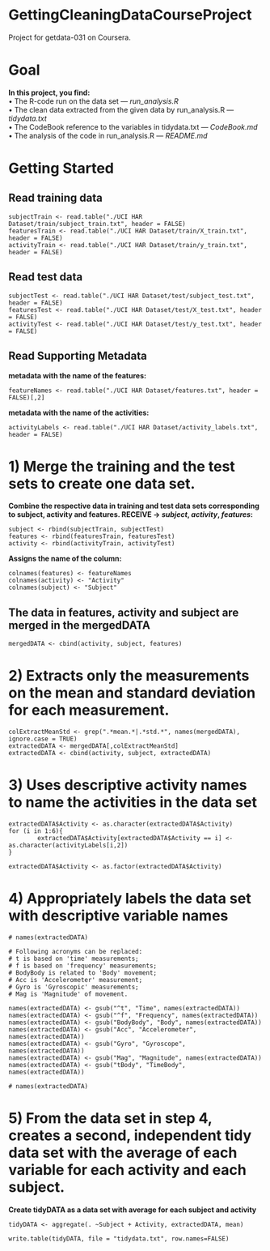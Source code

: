 # GettingCleaningDataCourseProject
Project for getdata-031 on Coursera.
# Goal
__In this project, you find:__  
• The R-code run on the data set — _run_analysis.R_  
• The clean data extracted from the given data by run_analysis.R — _tidydata.txt_  
• The CodeBook reference to the variables in tidydata.txt — _CodeBook.md_  
• The analysis of the code in run_analysis.R — _README.md_  
# Getting Started  
## Read training data  
```{r}
subjectTrain <- read.table("./UCI HAR Dataset/train/subject_train.txt", header = FALSE)  
featuresTrain <- read.table("./UCI HAR Dataset/train/X_train.txt", header = FALSE)  
activityTrain <- read.table("./UCI HAR Dataset/train/y_train.txt", header = FALSE)  
```
## Read test data  
```{r}
subjectTest <- read.table("./UCI HAR Dataset/test/subject_test.txt", header = FALSE)  
featuresTest <- read.table("./UCI HAR Dataset/test/X_test.txt", header = FALSE)  
activityTest <- read.table("./UCI HAR Dataset/test/y_test.txt", header = FALSE)  
```
## Read Supporting Metadata  
__metadata with the name of the features:__  
```{r}
featureNames <- read.table("./UCI HAR Dataset/features.txt", header = FALSE)[,2]  
```
__metadata with the name of the activities:__  
```{r}
activityLabels <- read.table("./UCI HAR Dataset/activity_labels.txt", header = FALSE)  
```
# 1) Merge the training and the test sets to create one data set.  
__Combine the respective data in training and test data sets corresponding to subject, activity and features. RECEIVE -> _subject_, _activity_, _features_:__  
```{r}
subject <- rbind(subjectTrain, subjectTest)  
features <- rbind(featuresTrain, featuresTest)  
activity <- rbind(activityTrain, activityTest)  
```
__Assigns the name of the column:__  
```{r}
colnames(features) <- featureNames  
colnames(activity) <- "Activity"  
colnames(subject) <- "Subject"    
```
## The data in features, activity and subject are merged in the mergedDATA  
```{r}
mergedDATA <- cbind(activity, subject, features)  
```
# 2) Extracts only the measurements on the mean and standard deviation for each measurement.
```{r}
colExtractMeanStd <- grep(".*mean.*|.*std.*", names(mergedDATA), ignore.case = TRUE)
extractedDATA <- mergedDATA[,colExtractMeanStd]
extractedDATA <- cbind(activity, subject, extractedDATA)
```

# 3) Uses descriptive activity names to name the activities in the data set  
```{r}
extractedDATA$Activity <- as.character(extractedDATA$Activity)
for (i in 1:6){
        extractedDATA$Activity[extractedDATA$Activity == i] <- as.character(activityLabels[i,2])
}

extractedDATA$Activity <- as.factor(extractedDATA$Activity)
```
# 4) Appropriately labels the data set with descriptive variable names
```{r}
# names(extractedDATA)

# Following acronyms can be replaced:
# t is based on 'time' measurements;
# f is based on 'frequency' measurements;
# BodyBody is related to 'Body' movement;
# Acc is 'Accelerometer' measurement;
# Gyro is 'Gyroscopic' measurements;
# Mag is 'Magnitude' of movement.

names(extractedDATA) <- gsub("^t", "Time", names(extractedDATA))
names(extractedDATA) <- gsub("^f", "Frequency", names(extractedDATA))
names(extractedDATA) <- gsub("BodyBody", "Body", names(extractedDATA))
names(extractedDATA) <- gsub("Acc", "Accelerometer", names(extractedDATA))
names(extractedDATA) <- gsub("Gyro", "Gyroscope", names(extractedDATA))
names(extractedDATA) <- gsub("Mag", "Magnitude", names(extractedDATA))
names(extractedDATA) <- gsub("tBody", "TimeBody", names(extractedDATA))

# names(extractedDATA)
```
# 5) From the data set in step 4, creates a second, independent tidy data set with the average of each variable for each activity and each subject.

__Create tidyDATA as a data set with average for each subject and activity__
```{r}
tidyDATA <- aggregate(. ~Subject + Activity, extractedDATA, mean)
```
```{r}
write.table(tidyDATA, file = "tidydata.txt", row.names=FALSE)
```






